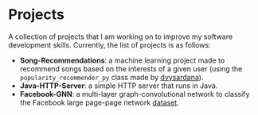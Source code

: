 # Projects
A collection of projects that I am working on to improve my software development skills. Currently, the list of projects is as follows:
- **Song-Recommendations**: a machine learning project made to recommend songs based on the interests of a given user (using the `popularity_recommender_py` class made by [dvysardana](https://github.com/dvysardana/RecommenderSystems_PyData_2016/blob/master/Recommenders.py)).
- **Java-HTTP-Server**: a simple HTTP server that runs in Java.
- **Facebook-GNN**: a multi-layer graph-convolutional network to classify the Facebook large page-page network [dataset](https://snap.stanford.edu/data/facebook-large-page-page-network.html).